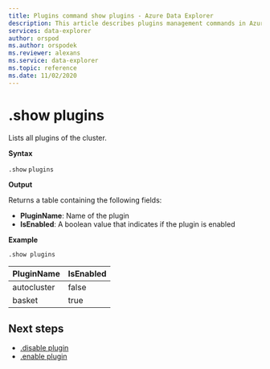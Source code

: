 ```yaml
---
title: Plugins command show plugins - Azure Data Explorer
description: This article describes plugins management commands in Azure Data Explorer.
services: data-explorer
author: orspod
ms.author: orspodek
ms.reviewer: alexans
ms.service: data-explorer
ms.topic: reference
ms.date: 11/02/2020
---
```

# .show plugins


Lists all plugins of the cluster.

**Syntax**

`.show` `plugins`

**Output**

Returns a table containing the following fields:
* **PluginName**: Name of the plugin
* **IsEnabled**: A boolean value that indicates if the plugin is enabled

**Example**

<!-- csl -->
```kusto
.show plugins
``` 

| PluginName | IsEnabled |
|---|---|
| autocluster | false |
| basket      | true  |

## Next steps

* [.disable plugin](disable-plugin.md)
* [.enable plugin](enable-plugin.md)
